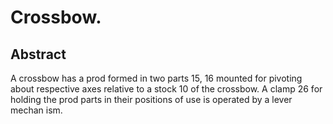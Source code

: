 # Crossbow.

## Abstract
A crossbow has a prod formed in two parts 15, 16 mounted for pivoting about respective axes relative to a stock 10 of the crossbow. A clamp 26 for holding the prod parts in their positions of use is operated by a lever mechan ism.